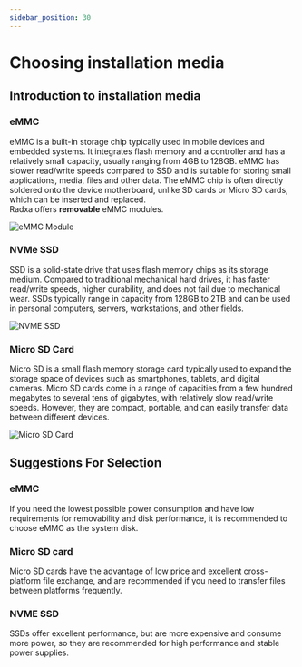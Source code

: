```yaml
---
sidebar_position: 30
---
```


# Choosing installation media

## Introduction to installation media

<Tabs queryString="target">
  <TabItem value="eMMC" label="eMMC">

### eMMC

eMMC is a built-in storage chip typically used in mobile devices and embedded systems. It integrates flash memory and a controller and has a relatively small capacity, usually ranging from 4GB to 128GB. eMMC has slower read/write speeds compared to SSD and is suitable for storing small applications, media, files and other data. The eMMC chip is often directly soldered onto the device motherboard, unlike SD cards or Micro SD cards, which can be inserted and replaced.  
Radxa offers **removable** eMMC modules.

![eMMC Module](/img/accessories/emmc_related_01.webp)

</TabItem>

  <TabItem value="NVMe" label="NVMe">

### NVMe SSD

SSD is a solid-state drive that uses flash memory chips as its storage medium. Compared to traditional mechanical hard drives, it has faster read/write speeds, higher durability, and does not fail due to mechanical wear. SSDs typically range in capacity from 128GB to 2TB and can be used in personal computers, servers, workstations, and other fields.

![NVME SSD](/img/accessories/nvme-ssd-01.webp)

  </TabItem>

  <TabItem value="Micro SD" label="Micro SD" default>

### Micro SD Card

Micro SD is a small flash memory storage card typically used to expand the storage space of devices such as smartphones, tablets, and digital cameras. Micro SD cards come in a range of capacities from a few hundred megabytes to several tens of gigabytes, with relatively slow read/write speeds. However, they are compact, portable, and can easily transfer data between different devices.

![Micro SD Card](/img/accessories/micro-sd-01.webp)

</TabItem>
</Tabs>

## Suggestions For Selection

### eMMC

If you need the lowest possible power consumption and have low requirements for removability and disk performance, it is recommended to choose eMMC as the system disk.

### Micro SD card

Micro SD cards have the advantage of low price and excellent cross-platform file exchange, and are recommended if you need to transfer files between platforms frequently.

### NVME SSD

SSDs offer excellent performance, but are more expensive and consume more power, so they are recommended for high performance and stable power supplies.
